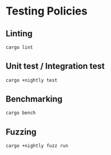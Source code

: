 # Testing Policies

## Linting

```sh
cargo lint
```

## Unit test / Integration test

```sh
cargo +nightly test
```

## Benchmarking

```sh
cargo bench
```

## Fuzzing

```sh
cargo +nightly fuzz run
```
